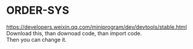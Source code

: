 # ORDER-SYS
https://developers.weixin.qq.com/miniprogram/dev/devtools/stable.html
<br>
Download this, than downoad code, than import code.
<br>
Then you can change it.